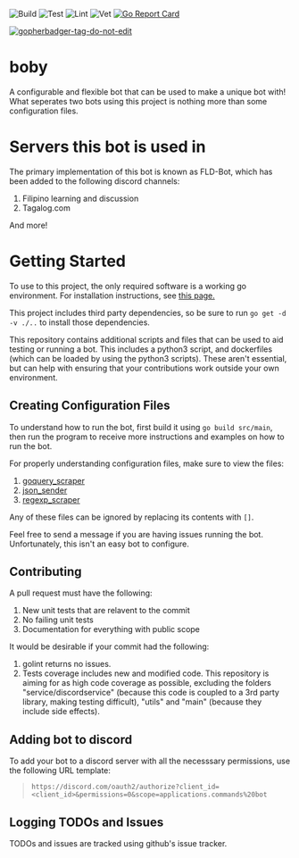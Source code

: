 ![Build](https://github.com/BKrajancic/boby/workflows/Build/badge.svg)
![Test](https://github.com/BKrajancic/boby/workflows/Test/badge.svg)
![Lint](https://github.com/BKrajancic/boby/workflows/Lint/badge.svg)
![Vet](https://github.com/BKrajancic/boby/workflows/Vet/badge.svg)
[![Go Report Card](https://goreportcard.com/badge/github.com/BKrajancic/boby/internal)](https://goreportcard.com/report/github.com/BKrajancic/boby/internal)

<a href='https://github.com/jpoles1/gopherbadger' target='_blank'>![gopherbadger-tag-do-not-edit](https://img.shields.io/badge/Go%20Coverage-89%25-brightgreen.svg?longCache=true&style=flat)</a>

# boby
A configurable and flexible bot that can be used to make a unique bot with! What seperates two bots using this project is nothing more than some configuration files. 

# Servers this bot is used in
The primary implementation of this bot is known as FLD-Bot, which has been added to the following discord channels: 
1. Filipino learning and discussion
2. Tagalog.com

And more!

# Getting Started
To use to this project, the only required software is a working go environment. For installation instructions, see [this page.](https://golang.org/doc/install)

This project includes third party dependencies, so be sure to run `go get -d -v ./..` to install those dependencies.

This repository contains additional scripts and files that can be used to aid testing or running a bot. This includes a python3 script, and dockerfiles (which can be loaded by using the python3 scripts). These aren't essential, but can help with ensuring that your contributions work outside your own environment.

## Creating Configuration Files
To understand how to run the bot, first build it using `go build src/main`, then run the program to receive more instructions and examples on how to run the bot.

For properly understanding configuration files, make sure to view the files:

1. [goquery_scraper](https://github.com/BKrajancic/boby/blob/main/src/command/goquery_scraper.go)
2. [json_sender](https://github.com/BKrajancic/boby/blob/main/src/command/json_sender.go)
3. [regexp_scraper](https://github.com/BKrajancic/boby/blob/main/src/command/regexp_scraper.go)

Any of these files can be ignored by replacing its contents with `[]`.

Feel free to send a message if you are having issues running the bot. Unfortunately, this isn't an easy bot to configure.

##  Contributing
A pull request must have the following: 
1. New unit tests that are relavent to the commit
2. No failing unit tests
3. Documentation for everything with public scope

It would be desirable if your commit had the following:

1. golint returns no issues.
2. Tests coverage includes new and modified code. This repository is aiming for as high code coverage as possible, excluding the folders "service/discordservice" (because this code is  coupled to a 3rd party library, making testing difficult), "utils" and "main" (because they include side effects).  

## Adding bot to discord
To add your bot to a discord server with all the necesssary permissions, use the following
URL template:

> `https://discord.com/oauth2/authorize?client_id=<client_id>&permissions=0&scope=applications.commands%20bot`

## Logging TODOs and Issues
TODOs and issues are tracked using github's issue tracker.
